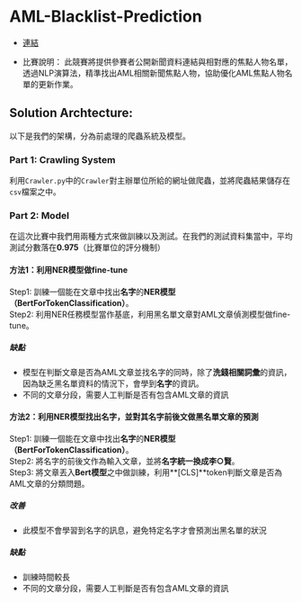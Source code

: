 # AML-Blacklist-Prediction

- [連結](https://tbrain.trendmicro.com.tw/Competitions/Details/11)

- 比賽說明：
此競賽將提供參賽者公開新聞資料連結與相對應的焦點人物名單，  透過NLP演算法，精準找出AML相關新聞焦點人物，協助優化AML焦點人物名單的更新作業。

## Solution Archtecture:
以下是我們的架構，分為前處理的爬蟲系統及模型。

### Part 1: Crawling System
利用``Crawler.py``中的``Crawler``對主辦單位所給的網址做爬蟲，並將爬蟲結果儲存在``csv``檔案之中。  

### Part 2: Model
在這次比賽中我們用兩種方式來做訓練以及測試。在我們的測試資料集當中，平均測試分數落在**0.975**（比賽單位的評分機制）

#### 方法1：利用NER模型做fine-tune
Step1: 訓練一個能在文章中找出**名字**的**NER模型（BertForTokenClassification）**。  
Step2: 利用NER任務模型當作基底，利用黑名單文章對AML文章偵測模型做fine-tune。

##### 缺點
- 模型在判斷文章是否為AML文章並找名字的同時，除了**洗錢相關詞彙**的資訊，因為缺乏黑名單資料的情況下，會學到**名字**的資訊。
- 不同的文章分段，需要人工判斷是否有包含AML文章的資訊

#### 方法2：利用NER模型找出名字，並對其名字前後文做黑名單文章的預測
Step1: 訓練一個能在文章中找出**名字**的**NER模型（BertForTokenClassification）**。  
Step2: 將名字的前後文作為輸入文章，並將**名字統一換成李○賢**。  
Step3: 將文章丟入**Bert模型**之中做訓練，利用**[CLS]**token判斷文章是否為AML文章的分類問題。

##### 改善
- 此模型不會學習到名字的訊息，避免特定名字才會預測出黑名單的狀況

##### 缺點
- 訓練時間較長
- 不同的文章分段，需要人工判斷是否有包含AML文章的資訊
